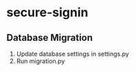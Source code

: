 # secure-signin


## Database Migration
1. Update database settings in settings.py
2. Run migration.py